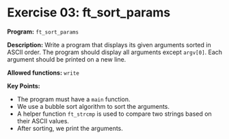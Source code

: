 # Exercise 03: ft_sort_params

**Program:** `ft_sort_params`

**Description:** Write a program that displays its given arguments sorted in ASCII order. The program should display all arguments except `argv[0]`. Each argument should be printed on a new line.

**Allowed functions:** `write`

**Key Points:**
- The program must have a `main` function.
- We use a bubble sort algorithm to sort the arguments.
- A helper function `ft_strcmp` is used to compare two strings based on their ASCII values.
- After sorting, we print the arguments.

